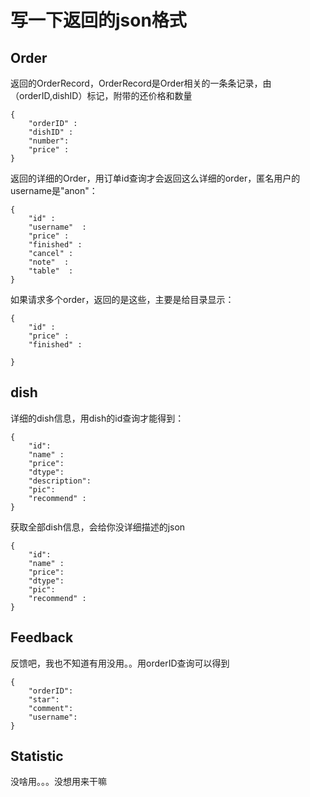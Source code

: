 # 写一下返回的json格式


## Order

返回的OrderRecord，OrderRecord是Order相关的一条条记录，由（orderID,dishID）标记，附带的还价格和数量

```
{
    "orderID" :
    "dishID" :
    "number":
    "price" :
}
```

返回的详细的Order，用订单id查询才会返回这么详细的order，匿名用户的username是"anon"：
```
{
    "id" :
    "username"  :
    "price" :
    "finished" :
    "cancel" :
    "note"  :
    "table"  :
}
```


如果请求多个order，返回的是这些，主要是给目录显示：
```
{
    "id" :
    "price" :
    "finished" :

}
```


## dish
详细的dish信息，用dish的id查询才能得到：
```
{
    "id":
    "name" :
    "price":
    "dtype": 
    "description":
    "pic":
    "recommend" :
}
```

获取全部dish信息，会给你没详细描述的json
```
{
    "id":
    "name" :
    "price":
    "dtype": 
    "pic":
    "recommend" :
}
```

## Feedback
反馈吧，我也不知道有用没用。。用orderID查询可以得到
```
{
    "orderID":
    "star":
    "comment":
    "username":
}
```

##  Statistic
没啥用。。。没想用来干嘛  
